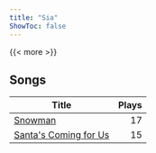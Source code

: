 ```yaml
---
title: "Sia"
ShowToc: false
---
```


{{< more >}}

## Songs
Title | Plays 
----- | -----: 
[Snowman](/songs/snowman) | 17
[Santa's Coming for Us](/songs/santas-coming-for-us) | 15

